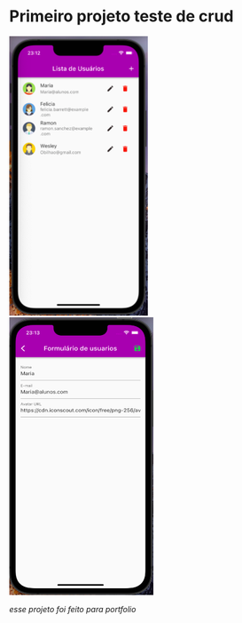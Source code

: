 # Primeiro projeto teste de crud

<img src="https://github.com/codigoperfeito/Flutter_crud_basic/blob/main/images/list_login.png" width="250"> <img src="https://github.com/codigoperfeito/Flutter_crud_basic/blob/main/images/form_user.png" width="260" height="500">

*esse projeto foi feito para portfolio*
